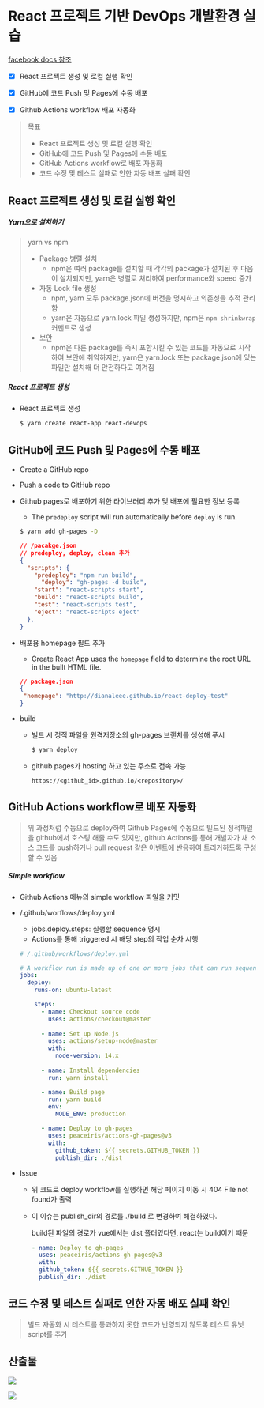 # React 프로젝트 기반 DevOps 개발환경 실습

[facebook docs 참조](https://create-react-app.dev/docs/deployment/)

- [x] React 프로젝트 생성 및 로컬 실행 확인
- [x] GitHub에 코드 Push 및 Pages에 수동 배포
- [x] Github Actions workflow 배포 자동화



> 목표
>
> - React 프로젝트 생성 및 로컬 실행 확인
> - GitHub에 코드 Push 및 Pages에 수동 배포
> - GitHub Actions workflow로 배포 자동화
> - 코드 수정 및 테스트 실패로 인한 자동 배포 실패 확인



## React 프로젝트 생성 및 로컬 실행 확인

##### Yarn으로 설치하기

> yarn vs npm
>
> - Package 병렬 설치
>   - npm은 여러 package를 설치할 때 각각의 package가 설치된 후 다음이 설치되지만, yarn은 병렬로 처리하여 performance와 speed 증가
> - 자동 Lock file 생성
>   - npm, yarn 모두 package.json에 버전을 명시하고 의존성을 추적 관리함
>   - yarn은 자동으로 yarn.lock 파일 생성하지만, npm은 `npm shrinkwrap` 커맨드로 생성
> - 보안
>   - npm은 다른 package를 즉시 포함시킬 수 있는 코드를 자동으로 시작하여 보안에 취약하지만, yarn은 yarn.lock 또는 package.json에 있는 파일만 설치해 더 안전하다고 여겨짐



##### React 프로젝트 생성

- React 프로젝트 생성

  ```bash
  $ yarn create react-app react-devops
  ```



## GitHub에 코드 Push 및 Pages에 수동 배포

- Create a GitHub repo

- Push a code to GitHub repo

- Github pages로 배포하기 위한 라이브러리 추가 및 배포에 필요한 정보 등록

  - The `predeploy` script will run automatically before `deploy` is run.

  ```bash
  $ yarn add gh-pages -D
  ```

  ```json
  // /pacakge.json
  // predeploy, deploy, clean 추가
  {
    "scripts": {
      "predeploy": "npm run build",
  		"deploy": "gh-pages -d build",
      "start": "react-scripts start",
      "build": "react-scripts build",
      "test": "react-scripts test",
      "eject": "react-scripts eject"
    },
  }
  ```

- 배포용 homepage 필드 추가

  - Create React App uses the `homepage` field to determine the root URL in the built HTML file.

  ```json
  // package.json
  {
   "homepage": "http://dianaleee.github.io/react-deploy-test"
  }
  ```

- build

  - 빌드 시 정적 파일을 원격저장소의 gh-pages 브랜치를 생성해 푸시

    ```bash
    $ yarn deploy
    ```

  - github pages가 hosting 하고 있는 주소로 접속 가능

    `https://<github_id>.github.io/<repository>/`

    

## GitHub Actions workflow로 배포 자동화

> 위 과정처럼 수동으로 deploy하여 Github Pages에 수동으로 빌드된 정적파일을 github에서 호스팅 해줄 수도 있지만, github Actions를 통해 개발자가 새 소스 코드를 push하거나 pull request 같은 이벤트에 반응하여 트리거하도록 구성할 수 있음

##### Simple workflow

- Github Actions 메뉴의 simple workflow 파일을 커밋

- /.github/worflows/deploy.yml

  - jobs.deploy.steps: 실행할 sequence 명시
  - Actions를 통해 triggered 시 해당 step의 작업 순차 시행

  ```yaml
  # /.github/workflows/deploy.yml
  
  # A workflow run is made up of one or more jobs that can run sequentially or in parallel
  jobs:
    deploy:
      runs-on: ubuntu-latest
  
      steps:
        - name: Checkout source code
          uses: actions/checkout@master
        
        - name: Set up Node.js
          uses: actions/setup-node@master
          with:
            node-version: 14.x
        
        - name: Install dependencies
          run: yarn install
  
        - name: Build page
          run: yarn build
          env:
            NODE_ENV: production
  
        - name: Deploy to gh-pages
          uses: peaceiris/actions-gh-pages@v3
          with:
            github_token: ${{ secrets.GITHUB_TOKEN }}
            publish_dir: ./dist
  ```
  
- Issue

  - 위 코드로 deploy workflow를 실행하면 해당 페이지 이동 시 404 File not found가 출력

  - 이 이슈는 publish_dir의 경로를 ./build 로 변경하여 해결하였다.

    build된 파일의 경로가 vue에서는 dist 폴더였다면, react는 build이기 때문

    ```yaml
    - name: Deploy to gh-pages
      uses: peaceiris/actions-gh-pages@v3
      with:
      github_token: ${{ secrets.GITHUB_TOKEN }}
      publish_dir: ./dist
    ```

    

  

## 코드 수정 및 테스트 실패로 인한 자동 배포 실패 확인

> 빌드 자동화 시 테스트를 통과하지 못한 코드가 반영되지 않도록 테스트 유닛 script를 추가



## 산출물

![](react-site.png)



![](react-site(error).png)


